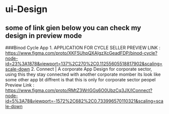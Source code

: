 # ui-Design

## some of link gien below you can check my design in preview mode

  ###Binod Cycle App
     1. APPLICATION FOR CYCLE SELLER
          PREVIEW LINK : https://www.figma.com/proto/XKF5UhpQXAlgzXcGeadFDP/binod-cycle?node-id=23%3A1878&viewport=137%2C270%2C0.11255605518817902&scaling=scale-down
     2. Connect | A corporate App
          Design for corporate sector, using this they stay connected with another corporate momber its look like some other app bt diffrent is that this is only for corporate               sector peopel
          Preview Link : https://www.figma.com/proto/RMtZ3WrIGGs6O0UbzCq3JX/IConnect?node-id=5%3A78&viewport=-1572%2C682%2C0.733996570110321&scaling=scale-down
          
      
